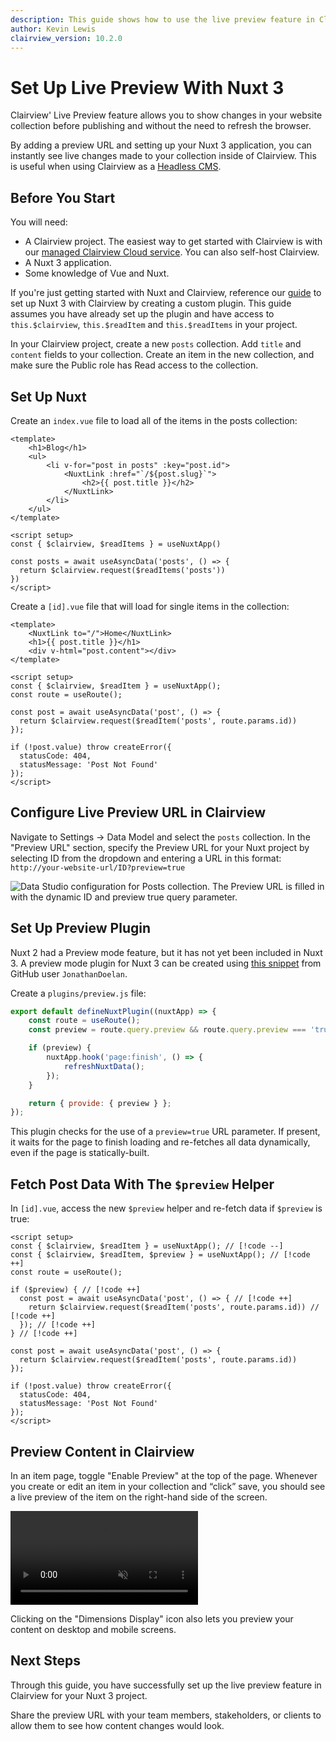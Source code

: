 ```yaml
---
description: This guide shows how to use the live preview feature in Clairview when using a Nuxt 3 application.
author: Kevin Lewis
clairview_version: 10.2.0
---
```


# Set Up Live Preview With Nuxt 3

<GuideMeta />

Clairview' Live Preview feature allows you to show changes in your website collection before publishing and without the
need to refresh the browser.

By adding a preview URL and setting up your Nuxt 3 application, you can instantly see live changes made to your
collection inside of Clairview. This is useful when using Clairview as a
[Headless CMS](https://clairview.io/solutions/headless-cms).

## Before You Start

You will need:

- A Clairview project. The easiest way to get started with Clairview is with our
  [managed Clairview Cloud service](https://clairview.cloud). You can also self-host Clairview.
- A Nuxt 3 application.
- Some knowledge of Vue and Nuxt.

If you're just getting started with Nuxt and Clairview, reference our
[guide](/guides/headless-cms/build-static-website/nuxt-3.html) to set up Nuxt 3 with Clairview by creating a custom
plugin. This guide assumes you have already set up the plugin and have access to `this.$clairview`, `this.$readItem` and
`this.$readItems` in your project.

In your Clairview project, create a new `posts` collection. Add `title` and `content` fields to your collection. Create
an item in the new collection, and make sure the Public role has Read access to the collection.

## Set Up Nuxt

Create an `index.vue` file to load all of the items in the posts collection:

```vue
<template>
	<h1>Blog</h1>
	<ul>
		<li v-for="post in posts" :key="post.id">
			<NuxtLink :href="`/${post.slug}`">
				<h2>{{ post.title }}</h2>
			</NuxtLink>
		</li>
	</ul>
</template>

<script setup>
const { $clairview, $readItems } = useNuxtApp()

const posts = await useAsyncData('posts', () => {
  return $clairview.request($readItems('posts'))
})
</script>
```

Create a `[id].vue` file that will load for single items in the collection:

```vue
<template>
	<NuxtLink to="/">Home</NuxtLink>
	<h1>{{ post.title }}</h1>
	<div v-html="post.content"></div>
</template>

<script setup>
const { $clairview, $readItem } = useNuxtApp();
const route = useRoute();

const post = await useAsyncData('post', () => {
  return $clairview.request($readItem('posts', route.params.id))
});

if (!post.value) throw createError({
  statusCode: 404,
  statusMessage: 'Post Not Found'
});
</script>
```

## Configure Live Preview URL in Clairview

Navigate to Settings -> Data Model and select the `posts` collection. In the "Preview URL" section, specify the Preview
URL for your Nuxt project by selecting ID from the dropdown and entering a URL in this format:
`http://your-website-url/ID?preview=true`

![Data Studio configuration for Posts collection. The Preview URL is filled in with the dynamic ID and preview true query parameter.](https://marketing.clairview.app/assets/6ce322ac-03b1-4555-a7cf-0f33a1d941a7)

## Set Up Preview Plugin

Nuxt 2 had a Preview mode feature, but it has not yet been included in Nuxt 3. A preview mode plugin for Nuxt 3 can be
created using [this snippet](https://github.com/nuxt/nuxt/discussions/18407) from GitHub user `JonathanDoelan`.

Create a `plugins/preview.js` file:

```js
export default defineNuxtPlugin((nuxtApp) => {
	const route = useRoute();
	const preview = route.query.preview && route.query.preview === 'true';

	if (preview) {
		nuxtApp.hook('page:finish', () => {
			refreshNuxtData();
		});
	}

	return { provide: { preview } };
});
```

This plugin checks for the use of a `preview=true` URL parameter. If present, it waits for the page to finish loading
and re-fetches all data dynamically, even if the page is statically-built.

## Fetch Post Data With The `$preview` Helper

In `[id].vue`, access the new `$preview` helper and re-fetch data if `$preview` is true:

```vue
<script setup>
const { $clairview, $readItem } = useNuxtApp(); // [!code --]
const { $clairview, $readItem, $preview } = useNuxtApp(); // [!code ++]
const route = useRoute();

if ($preview) { // [!code ++]
  const post = await useAsyncData('post', () => { // [!code ++]
    return $clairview.request($readItem('posts', route.params.id)) // [!code ++]
  }); // [!code ++]
} // [!code ++]

const post = await useAsyncData('post', () => {
  return $clairview.request($readItem('posts', route.params.id))
});

if (!post.value) throw createError({
  statusCode: 404,
  statusMessage: 'Post Not Found'
});
</script>
```

## Preview Content in Clairview

In an item page, toggle "Enable Preview" at the top of the page. Whenever you create or edit an item in your collection
and “click” save, you should see a live preview of the item on the right-hand side of the screen.

<video title="Enable Preview Mode in Clairview" autoplay playsinline muted loop controls>
	<source src="https://marketing.clairview.app/assets/4aa9a902-1724-4c3b-b7ef-66265215df7b.mp4" type="video/mp4" />
</video>

Clicking on the "Dimensions Display" icon also lets you preview your content on desktop and mobile screens.

## Next Steps

Through this guide, you have successfully set up the live preview feature in Clairview for your Nuxt 3 project.

Share the preview URL with your team members, stakeholders, or clients to allow them to see how content changes would
look.
